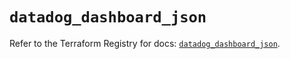 # `datadog_dashboard_json`

Refer to the Terraform Registry for docs: [`datadog_dashboard_json`](https://registry.terraform.io/providers/datadog/datadog/3.51.0/docs/resources/dashboard_json).
